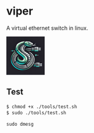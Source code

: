 # viper
A virtual ethernet switch in linux.

<img src="viper.png" width="20%"/>

## Test
```shell
$ chmod +x ./tools/test.sh
$ sudo ./tools/test.sh
```

```shell
sudo dmesg
```